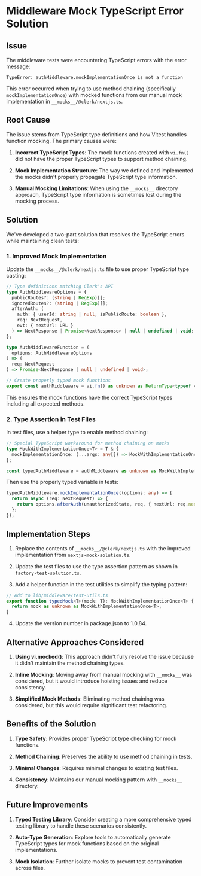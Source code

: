 # Middleware Mock TypeScript Error Solution

## Issue

The middleware tests were encountering TypeScript errors with the error message:

```
TypeError: authMiddleware.mockImplementationOnce is not a function
```

This error occurred when trying to use method chaining (specifically `mockImplementationOnce`) with mocked functions from our manual mock implementation in `__mocks__/@clerk/nextjs.ts`.

## Root Cause

The issue stems from TypeScript type definitions and how Vitest handles function mocking. The primary causes were:

1. **Incorrect TypeScript Types**: The mock functions created with `vi.fn()` did not have the proper TypeScript types to support method chaining.

2. **Mock Implementation Structure**: The way we defined and implemented the mocks didn't properly propagate TypeScript type information.

3. **Manual Mocking Limitations**: When using the `__mocks__` directory approach, TypeScript type information is sometimes lost during the mocking process.

## Solution

We've developed a two-part solution that resolves the TypeScript errors while maintaining clean tests:

### 1. Improved Mock Implementation

Update the `__mocks__/@clerk/nextjs.ts` file to use proper TypeScript type casting:

```typescript
// Type definitions matching Clerk's API
type AuthMiddlewareOptions = {
  publicRoutes?: (string | RegExp)[];
  ignoredRoutes?: (string | RegExp)[];
  afterAuth: (
    auth: { userId: string | null; isPublicRoute: boolean },
    req: NextRequest,
    evt: { nextUrl: URL }
  ) => NextResponse | Promise<NextResponse> | null | undefined | void;
};

type AuthMiddlewareFunction = (
  options: AuthMiddlewareOptions
) => (
  req: NextRequest
) => Promise<NextResponse | null | undefined | void>;

// Create properly typed mock functions
export const authMiddleware = vi.fn() as unknown as ReturnType<typeof vi.fn<AuthMiddlewareFunction>>;
```

This ensures the mock functions have the correct TypeScript types including all expected methods.

### 2. Type Assertion in Test Files

In test files, use a helper type to enable method chaining:

```typescript
// Special TypeScript workaround for method chaining on mocks
type MockWithImplementationOnce<T> = T & {
  mockImplementationOnce: (...args: any[]) => MockWithImplementationOnce<T>;
};

const typedAuthMiddleware = authMiddleware as unknown as MockWithImplementationOnce<typeof authMiddleware>;
```

Then use the properly typed variable in tests:

```typescript
typedAuthMiddleware.mockImplementationOnce((options: any) => {
  return async (req: NextRequest) => {
    return options.afterAuth(unauthorizedState, req, { nextUrl: req.nextUrl });
  };
});
```

## Implementation Steps

1. Replace the contents of `__mocks__/@clerk/nextjs.ts` with the improved implementation from `nextjs-mock-solution.ts`.

2. Update the test files to use the type assertion pattern as shown in `factory-test-solution.ts`.

3. Add a helper function in the test utilities to simplify the typing pattern:

```typescript
// Add to lib/middleware/test-utils.ts
export function typedMock<T>(mock: T): MockWithImplementationOnce<T> {
  return mock as unknown as MockWithImplementationOnce<T>;
}
```

4. Update the version number in package.json to 1.0.84.

## Alternative Approaches Considered

1. **Using vi.mocked()**: This approach didn't fully resolve the issue because it didn't maintain the method chaining types.

2. **Inline Mocking**: Moving away from manual mocking with `__mocks__` was considered, but it would introduce hoisting issues and reduce consistency.

3. **Simplified Mock Methods**: Eliminating method chaining was considered, but this would require significant test refactoring.

## Benefits of the Solution

1. **Type Safety**: Provides proper TypeScript type checking for mock functions.

2. **Method Chaining**: Preserves the ability to use method chaining in tests.

3. **Minimal Changes**: Requires minimal changes to existing test files.

4. **Consistency**: Maintains our manual mocking pattern with `__mocks__` directory.

## Future Improvements

1. **Typed Testing Library**: Consider creating a more comprehensive typed testing library to handle these scenarios consistently.

2. **Auto-Type Generation**: Explore tools to automatically generate TypeScript types for mock functions based on the original implementations.

3. **Mock Isolation**: Further isolate mocks to prevent test contamination across files.
